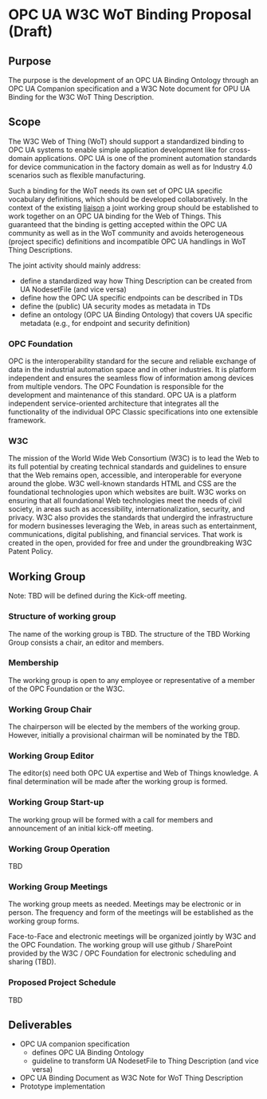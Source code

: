 # OPC UA W3C WoT Binding Proposal (Draft)

## Purpose 
The purpose is the development of an OPC UA Binding Ontology through an OPC UA Companion specification and a W3C Note document for OPU UA Binding for the W3C WoT Thing Description.

## Scope
The W3C Web of Thing (WoT) should support a standardized binding to OPC UA systems to enable simple application development like for cross-domain 
applications. OPC UA is one of the prominent automation standards for device communication in the factory domain as well as for Industry 4.0 
scenarios such as flexible manufacturing. 

Such a binding for the WoT needs its own set of OPC UA specific vocabulary definitions, which should be developed collaboratively. In the context of the existing [liaison](https://opcfoundation.org/news/opc-foundation-news/w3c-and-opcf-to-integrate-opc-ua-into-the-web-of-things/) a joint 
working group should be established to work together on an OPC UA binding for the Web of Things. This guaranteed that the binding is getting accepted within the OPC UA community as well as in the WoT community and avoids heterogeneous (project specific) definitions and incompatible OPC UA handlings in WoT Thing Descriptions.

The joint activity should mainly address:
* define a standardized way how Thing Description can be created from UA NodesetFile (and vice versa) 
* define how the OPC UA specific endpoints can be described in TDs
* define the (public) UA security modes as metadata in TDs
* define an ontology (OPC UA Binding Ontology) that covers UA specific metadata (e.g., for endpoint and security definition) 
 

### OPC Foundation
OPC is the interoperability standard for the secure and reliable exchange of data in the industrial automation 
space and in other industries. It is platform independent and ensures the seamless flow of information among devices 
from multiple vendors. The OPC Foundation is responsible for the development and maintenance of this standard. OPC UA is a platform 
independent service-oriented architecture that integrates all the functionality of the individual OPC Classic specifications into one 
extensible framework. 

### W3C
The mission of the World Wide Web Consortium (W3C) is to lead the Web to its full potential by creating technical standards 
and guidelines to ensure that the Web remains open, accessible, and interoperable for everyone around the globe. W3C well-known 
standards HTML and CSS are the foundational technologies upon which websites are built. W3C works on ensuring that all foundational 
Web technologies meet the needs of civil society, in areas such as accessibility, internationalization, security, and privacy. W3C also 
provides the standards that undergird the infrastructure for modern businesses leveraging the Web, in areas such as entertainment, 
communications, digital publishing, and financial services. That work is created in the open, provided for free and under the 
groundbreaking W3C Patent Policy. 


## Working Group 

Note: TBD will be defined during the Kick-off meeting. 

### Structure of working group
The name of the working group is TBD. The structure of the TBD Working Group consists a chair, an editor and members.

### Membership
The working group is open to any employee or representative of a member of the OPC Foundation or the W3C. 

### Working Group Chair 
The chairperson will be elected by the members of the working group. However, initially a provisional chairman will be nominated by the TBD. 

### Working Group Editor 
The editor(s) need both OPC UA expertise and Web of Things knowledge. A final determination will be made after the working group is formed.

### Working Group Start-up 
The working group will be formed with a call for members and announcement of an initial kick-off meeting.

### Working Group Operation 
TBD

### Working Group Meetings 

The working group meets as needed. Meetings may be electronic or in person. The frequency and form of the meetings will be established as the working group forms. 

Face-to-Face and electronic meetings will be organized jointly by W3C and the OPC Foundation. The working group will use github / SharePoint provided by the W3C / OPC Foundation for electronic scheduling and sharing (TBD).

### Proposed Project Schedule 
TBD


## Deliverables 
* OPC UA companion specification
  * defines OPC UA Binding Ontology 
  * guideline to transform UA NodesetFile to Thing Description (and vice versa)
* OPC UA Binding Document as W3C Note for WoT Thing Description
* Prototype implementation
